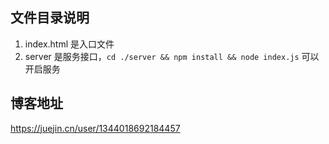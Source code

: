 ## 文件目录说明

1. index.html 是入口文件
2. server 是服务接口，`cd ./server && npm install && node index.js` 可以开启服务

## 博客地址

https://juejin.cn/user/1344018692184457
